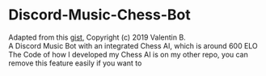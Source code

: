 # Discord-Music-Chess-Bot
Adapted from this [gist](https://gist.github.com/vbe0201/ade9b80f2d3b64643d854938d40a0a2d), Copyright (c) 2019 Valentin B. <br>
A Discord Music Bot with an integrated Chess AI, which is around 600 ELO  <br>
The Code of how I developed my Chess AI is on my other repo, you can remove this feature easily if you want to <br>
